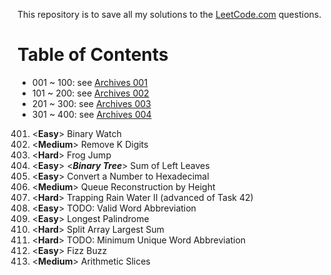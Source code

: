 This repository is to save all my solutions to the [LeetCode.com][LeetCode]
questions.


Table of Contents
=================

- 001 ~ 100: see [Archives 001][archive001]
- 101 ~ 200: see [Archives 002][archive002]
- 201 ~ 300: see [Archives 003][archive003]
- 301 ~ 400: see [Archives 004][archive004]

401. \<**Easy**>    Binary Watch
402. \<**Medium**>  Remove K Digits
403. \<**Hard**>    Frog Jump
404. \<**Easy**>    \<***Binary Tree***> Sum of Left Leaves
405. \<**Easy**>    Convert a Number to Hexadecimal
406. \<**Medium**>  Queue Reconstruction by Height
407. \<**Hard**>    Trapping Rain Water II (advanced of Task 42)
408. \<**Easy**>    TODO: Valid Word Abbreviation
409. \<**Easy**>    Longest Palindrome
410. \<**Hard**>    Split Array Largest Sum
411. \<**Hard**>    TODO: Minimum Unique Word Abbreviation
412. \<**Easy**>    Fizz Buzz
413. \<**Medium**>  Arithmetic Slices



[LeetCode]: https://leetcode.com/problemset/all/
[archive001]: /archives001
[archive002]: /archives002
[archive003]: /archives003
[archive004]: /archives004
